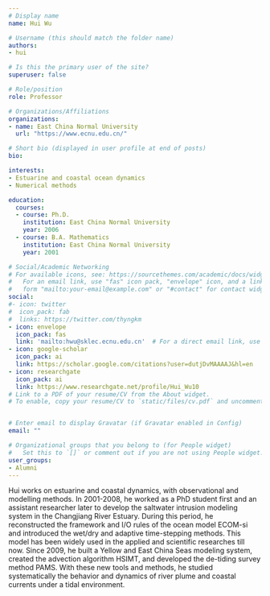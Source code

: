 ```yaml
---
# Display name
name: Hui Wu

# Username (this should match the folder name)
authors:
- hui

# Is this the primary user of the site?
superuser: false

# Role/position
role: Professor

# Organizations/Affiliations
organizations:
- name: East China Normal University
  url: "https://www.ecnu.edu.cn/"

# Short bio (displayed in user profile at end of posts)
bio:

interests:
- Estuarine and coastal ocean dynamics
- Numerical methods

education:
  courses:
  - course: Ph.D.
    institution: East China Normal University
    year: 2006
  - course: B.A. Mathematics
    institution: East China Normal University
    year: 2001

# Social/Academic Networking
# For available icons, see: https://sourcethemes.com/academic/docs/widgets/#icons
#   For an email link, use "fas" icon pack, "envelope" icon, and a link in the
#   form "mailto:your-email@example.com" or "#contact" for contact widget.
social:
#- icon: twitter
#  icon_pack: fab
#  links: https://twitter.com/thyngkm
- icon: envelope
  icon_pack: fas
  link: 'mailto:hwu@sklec.ecnu.edu.cn'  # For a direct email link, use "mailto:test@example.org".
- icon: google-scholar
  icon_pack: ai
  link: https://scholar.google.com/citations?user=dutjDvMAAAAJ&hl=en
- icon: researchgate
  icon_pack: ai
  link: https://www.researchgate.net/profile/Hui_Wu10
# Link to a PDF of your resume/CV from the About widget.
# To enable, copy your resume/CV to `static/files/cv.pdf` and uncomment the lines below.  


# Enter email to display Gravatar (if Gravatar enabled in Config)
email: ""

# Organizational groups that you belong to (for People widget)
#   Set this to `[]` or comment out if you are not using People widget.  
user_groups:
- Alumni
---
```


Hui works on estuarine and coastal dynamics, with observational and modelling methods. In 2001-2008, he worked as a PhD student first and an assistant researcher later to develop the saltwater intrusion modeling system in the Changjiang River Estuary. During this period, he reconstructed the framework and I/O rules of the ocean model ECOM-si and introduced the wet/dry and adaptive time-stepping methods. This model has been widely used in the applied and scientific researches till now. Since 2009, he built a Yellow and East China Seas modeling system, created the advection algorithm HSIMT, and developed the de-tiding survey method PAMS. With these new tools and methods, he studied systematically the behavior and dynamics of river plume and coastal currents under a tidal environment.
